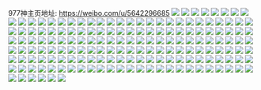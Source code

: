 977神主页地址: https://weibo.com/u/5642296685 
![](https://wx4.sinaimg.cn/mw2000/0069Qv7fly1h9drmobi0rj30u0140wl2.jpg) 
![](https://wx4.sinaimg.cn/mw2000/0069Qv7fly1h9drmoumvuj30u01hck2q.jpg) 
![](https://wx4.sinaimg.cn/mw2000/0069Qv7fly1h9drmm4bqcj31hc0u011t.jpg) 
![](https://wx4.sinaimg.cn/mw2000/0069Qv7fly1h9drmmp617j31hc0u0k0x.jpg) 
![](https://wx4.sinaimg.cn/mw2000/0069Qv7fly1h8yu6q7fasj32c0340kjm.jpg) 
![](https://wx4.sinaimg.cn/mw2000/0069Qv7fly1h8vu43a2v6j30u01hcai6.jpg) 
![](https://wx4.sinaimg.cn/mw2000/0069Qv7fly1h8vu3wk6hdj32c0340e81.jpg) 
![](https://wx4.sinaimg.cn/mw2000/0069Qv7fly1h8vu42v7x0j30u01hck3e.jpg) 
![](https://wx4.sinaimg.cn/mw2000/0069Qv7fly1h8rrnwaaevj32c03407wi.jpg) 
![](https://wx4.sinaimg.cn/mw2000/0069Qv7fly1h8ouy7macxj33402c07wj.jpg) 
![](https://wx4.sinaimg.cn/mw2000/0069Qv7fly1h8ouxryw79j31gt1yewrg.jpg) 
![](https://wx4.sinaimg.cn/mw2000/0069Qv7fly1h8ouxwudnmj30u01hc1dr.jpg) 
![](https://wx4.sinaimg.cn/mw2000/0069Qv7fly1h8ouxwd1t8j30u01hcapu.jpg) 
![](https://wx4.sinaimg.cn/mw2000/0069Qv7fly1h8e8jxi325j30ku0rsn1h.jpg) 
![](https://wx4.sinaimg.cn/mw2000/0069Qv7fly1h8e8jxrdqqj30u0140tev.jpg) 
![](https://wx4.sinaimg.cn/mw2000/0069Qv7fly1h8e8jy211pj30u0140qg7.jpg) 
![](https://wx4.sinaimg.cn/mw2000/0069Qv7fly1h8e8katz4hj31sy0u0jz8.jpg) 
![](https://wx4.sinaimg.cn/mw2000/0069Qv7fly1h8a9pmb3q4j30u0140jz9.jpg) 
![](https://wx4.sinaimg.cn/mw2000/0069Qv7fly1h860gq2olgj31sc2ds1ky.jpg) 
![](https://wx4.sinaimg.cn/mw2000/0069Qv7fly1h860h07wcrj32c0340kjm.jpg) 
![](https://wx4.sinaimg.cn/mw2000/0069Qv7fly1h7vuw5jqb7j30u01hc41s.jpg) 
![](https://wx4.sinaimg.cn/mw2000/0069Qv7fly1h7vuw8hpwej30o516wjvy.jpg) 
![](https://wx4.sinaimg.cn/mw2000/0069Qv7fly1h7ogoflq5mj31sc2dsx6p.jpg) 
![](https://wx4.sinaimg.cn/mw2000/0069Qv7fly1h7ogo9cavuj30u01hcwsr.jpg) 
![](https://wx4.sinaimg.cn/mw2000/0069Qv7fly1h7ogok6kwaj31yc0wib29.jpg) 
![](https://wx4.sinaimg.cn/mw2000/0069Qv7fly1h7dawf3diij30u01hc0w7.jpg) 
![](https://wx4.sinaimg.cn/mw2000/0069Qv7fly1h77mnsh0b5j33402c0tof.jpg) 
![](https://wx4.sinaimg.cn/mw2000/0069Qv7fly1h77mnrlmkuj31yc0wi1ky.jpg) 
![](https://wx4.sinaimg.cn/mw2000/0069Qv7fly1h77mnvz0e2j31sc2ds16g.jpg) 
![](https://wx4.sinaimg.cn/mw2000/0069Qv7fly1h77mo1af6pj31sc2dsk6l.jpg) 
![](https://wx4.sinaimg.cn/mw2000/0069Qv7fly1h71m3zoqz5j30u01hcwhr.jpg) 
![](https://wx4.sinaimg.cn/mw2000/0069Qv7fly1h71m41omwuj30tu144gnw.jpg) 
![](https://wx4.sinaimg.cn/mw2000/0069Qv7fly1h6pps8koyjj30u0140dpc.jpg) 
![](https://wx4.sinaimg.cn/mw2000/0069Qv7fly1h6pps9dvkmj30u0140gvd.jpg) 
![](https://wx4.sinaimg.cn/mw2000/0069Qv7fly1h6pps7s9ozj31ga0te45r.jpg) 
![](https://wx4.sinaimg.cn/mw2000/0069Qv7fly1h6pps9za9cj30u01hctaa.jpg) 
![](https://wx4.sinaimg.cn/mw2000/0069Qv7fly1h6ppsbs9xqj30u01hc0ya.jpg) 
![](https://wx4.sinaimg.cn/mw2000/0069Qv7fly1h6ppsdsojjj31400u0q4q.jpg) 
![](https://wx4.sinaimg.cn/mw2000/0069Qv7fly1h6354d4nvgj31m12fqqu0.jpg) 
![](https://wx4.sinaimg.cn/mw2000/0069Qv7fly1h6353ocvomj31401ktdjg.jpg) 
![](https://wx4.sinaimg.cn/mw2000/0069Qv7fly1h6353vbo72j30u01407cp.jpg) 
![](https://wx4.sinaimg.cn/mw2000/0069Qv7fly1h6353rqmdkj31oq28ye82.jpg) 
![](https://wx4.sinaimg.cn/mw2000/0069Qv7fly1h6353orwx4j30u01hcq5q.jpg) 
![](https://wx4.sinaimg.cn/mw2000/0069Qv7fly1h61bwbenyqj30k00qojuz.jpg) 
![](https://wx4.sinaimg.cn/mw2000/0069Qv7fly1h61bw8cqxfj30r51c8wfk.jpg) 
![](https://wx4.sinaimg.cn/mw2000/0069Qv7fly1h61bw83utjj30k00inaam.jpg) 
![](https://wx4.sinaimg.cn/mw2000/0069Qv7fly1h5ecj96foqj30u01727dv.jpg) 
![](https://wx4.sinaimg.cn/mw2000/0069Qv7fly1h4u19lmmkgj32tc240tz7.jpg) 
![](https://wx4.sinaimg.cn/mw2000/0069Qv7fly1h4u19mivcuj33402c0x6p.jpg) 
![](https://wx4.sinaimg.cn/mw2000/0069Qv7fly1h4u19ip7ayj32c03407wi.jpg) 
![](https://wx4.sinaimg.cn/mw2000/0069Qv7fly1h3phtx14q7j32c0340kjl.jpg) 
![](https://wx4.sinaimg.cn/mw2000/0069Qv7fly1h3phtsumi5j30ts1hck0a.jpg) 
![](https://wx4.sinaimg.cn/mw2000/0069Qv7fly1h3e1owdrmej30uo14j159.jpg) 
![](https://wx4.sinaimg.cn/mw2000/0069Qv7fly1h3e1qsaw81j30zk0k07ak.jpg) 
![](https://wx4.sinaimg.cn/mw2000/0069Qv7fly1h3ahvapb8ij30pb18zdo3.jpg) 
![](https://wx4.sinaimg.cn/mw2000/0069Qv7fly1h3ahve9szaj32c03407wi.jpg) 
![](https://wx4.sinaimg.cn/mw2000/0069Qv7fly1h3ahv4i9rpj32bz2bz1kz.jpg) 
![](https://wx4.sinaimg.cn/mw2000/0069Qv7fly1h3ahv9xw9bj32bz2bzhdt.jpg) 
![](https://wx4.sinaimg.cn/mw2000/0069Qv7fly1h300mbbi7yj31sc2ds1kz.jpg) 
![](https://wx4.sinaimg.cn/mw2000/0069Qv7fly1h300lr5w5hj31q024rqv5.jpg) 
![](https://wx4.sinaimg.cn/mw2000/0069Qv7fly1h1j4ykwcgzj30u0140ah3.jpg) 
![](https://wx4.sinaimg.cn/mw2000/0069Qv7fly1h1j4ylmhqij30u0140tg3.jpg) 
![](https://wx4.sinaimg.cn/mw2000/0069Qv7fly1h0y4r2oj1hj30u011i78d.jpg) 
![](https://wx4.sinaimg.cn/mw2000/0069Qv7fly1h0y4rlcd5ej31ds0n0tda.jpg) 
![](https://wx4.sinaimg.cn/mw2000/0069Qv7fly1h0y4r1ri7yj30u01410ym.jpg) 
![](https://wx4.sinaimg.cn/mw2000/0069Qv7fly1h0gnd92b8tj30u0141ti8.jpg) 
![](https://wx4.sinaimg.cn/mw2000/0069Qv7fly1h0gndan06wj30u00v6jzm.jpg) 
![](https://wx4.sinaimg.cn/mw2000/0069Qv7fly1h098r8dv3sj30u0140n2x.jpg) 
![](https://wx4.sinaimg.cn/mw2000/0069Qv7fly1gzzb9dgupcj30u01420w7.jpg) 
![](https://wx4.sinaimg.cn/mw2000/0069Qv7fly1gzzb8wq5t0j30u01hcaky.jpg) 
![](https://wx4.sinaimg.cn/mw2000/0069Qv7fly1gzzb9e3nlmj30nj15tdju.jpg) 
![](https://wx4.sinaimg.cn/mw2000/0069Qv7fly1gzal5ag0glj31401hc1cf.jpg) 
![](https://wx4.sinaimg.cn/mw2000/0069Qv7fly1gzal581qnyj31401hc7it.jpg) 
![](https://wx4.sinaimg.cn/mw2000/0069Qv7fly1gzal56sn29j30q80wjtkh.jpg) 
![](https://wx4.sinaimg.cn/mw2000/0069Qv7fly1gu8lcg00mcj61sc2dsb2a02.jpg) 
![](https://wx4.sinaimg.cn/mw2000/0069Qv7fly1gu8lczz8byj62c0340x6p02.jpg) 
![](https://wx4.sinaimg.cn/mw2000/0069Qv7fly1gu8ldn4ta3j62c0340kjn02.jpg) 
![](https://wx4.sinaimg.cn/mw2000/0069Qv7fly1grv1tmgvrjj30u01407dm.jpg) 
![](https://wx4.sinaimg.cn/mw2000/0069Qv7fly1grv1to63ayj30u011atiw.jpg) 
![](https://wx4.sinaimg.cn/mw2000/0069Qv7fly1grv1tlxszej30xq0u0don.jpg) 
![](https://wx4.sinaimg.cn/mw2000/0069Qv7fly1gpzx9hr7yuj30u0140wmb.jpg) 
![](https://wx4.sinaimg.cn/mw2000/0069Qv7fly1gpzx9ie3gpj30u01407bu.jpg) 
![](https://wx4.sinaimg.cn/mw2000/0069Qv7fly1gpzx9jfvs0j31400u0wxo.jpg) 
![](https://wx4.sinaimg.cn/mw2000/0069Qv7fly1gpzx9k9ymwj31400u0nb2.jpg) 
![](https://wx4.sinaimg.cn/mw2000/0069Qv7fly1gpa5jcybhdj31sc2ds7wm.jpg) 
![](https://wx4.sinaimg.cn/mw2000/0069Qv7fly1gpa5jfybujj32c03404qs.jpg) 
![](https://wx4.sinaimg.cn/mw2000/0069Qv7fly1gpa5j81worj31sc2ds7wi.jpg) 
![](https://wx4.sinaimg.cn/mw2000/0069Qv7fly1go5thkgrjij31sc2dse81.jpg) 
![](https://wx4.sinaimg.cn/mw2000/0069Qv7fly1go5tgzfom1j32661mle81.jpg) 
![](https://wx4.sinaimg.cn/mw2000/0069Qv7fly1go5th3g5xuj32c0340x6q.jpg) 
![](https://wx4.sinaimg.cn/mw2000/0069Qv7fly1go5th5qy34j32cj1reu0x.jpg) 
![](https://wx4.sinaimg.cn/mw2000/0069Qv7fly1go5th9g0wej32c0340x6p.jpg) 
![](https://wx4.sinaimg.cn/mw2000/0069Qv7fly1go5thcvm6nj30tm1gn178.jpg) 
![](https://wx4.sinaimg.cn/mw2000/0069Qv7fly1gncun419nxj31400u014b.jpg) 
![](https://wx4.sinaimg.cn/mw2000/0069Qv7fly1gncun3g1ylj30u014016z.jpg) 
![](https://wx4.sinaimg.cn/mw2000/0069Qv7fly1gncun4nmggj31400u0ti2.jpg) 
![](https://wx4.sinaimg.cn/mw2000/0069Qv7fly1gncun2toj4j31400u0dp5.jpg) 
![](https://wx4.sinaimg.cn/mw2000/0069Qv7fly1gncun4zdtjj30u0140491.jpg) 
![](https://wx4.sinaimg.cn/mw2000/0069Qv7fly1gncun5e5tvj31400u0dr0.jpg) 
![](https://wx4.sinaimg.cn/mw2000/0069Qv7fly1gmz3mavh8hj32d01rrqv5.jpg) 
![](https://wx4.sinaimg.cn/mw2000/0069Qv7fly1gmz3mcoaf9j32c0340x6p.jpg) 
![](https://wx4.sinaimg.cn/mw2000/0069Qv7fly1gmz3mfnm0zj32c03407wi.jpg) 
![](https://wx4.sinaimg.cn/mw2000/0069Qv7fly1gmz3ms8bb1j32c0340qv6.jpg) 
![](https://wx4.sinaimg.cn/mw2000/0069Qv7fly1gmz3n62h6nj32c0340qv5.jpg) 
![](https://wx4.sinaimg.cn/mw2000/0069Qv7fly1gmz3ni76lyj33402bzqv6.jpg) 
![](https://wx4.sinaimg.cn/mw2000/0069Qv7fly1gms65c62h8j31pi2a0kjl.jpg) 
![](https://wx4.sinaimg.cn/mw2000/0069Qv7fly1gms65e9wyqj31nv1nv7lc.jpg) 
![](https://wx4.sinaimg.cn/mw2000/0069Qv7fly1gms65gq6vrj31py1pz1jj.jpg) 
![](https://wx4.sinaimg.cn/mw2000/0069Qv7fly1gms679ft8xj321m2q6b2b.jpg) 
![](https://wx4.sinaimg.cn/mw2000/0069Qv7fly1gms67g48szj329b30e7wk.jpg) 
![](https://wx4.sinaimg.cn/mw2000/0069Qv7fly1gms655ntauj31oy2991ky.jpg) 
![](https://wx4.sinaimg.cn/mw2000/0069Qv7fly1gms67gwo9rj30xv0r4aiz.jpg) 
![](https://wx4.sinaimg.cn/mw2000/0069Qv7fly1gms67ioc7kj33402c0qv5.jpg) 
![](https://wx4.sinaimg.cn/mw2000/0069Qv7fly1gms67lttiuj32c0340x6p.jpg) 
![](https://wx4.sinaimg.cn/mw2000/0069Qv7fly1gmk32rbuwjj31sc2dsqv5.jpg) 
![](https://wx4.sinaimg.cn/mw2000/0069Qv7fly1gmk32rsw18j30nm15zgs8.jpg) 
![](https://wx4.sinaimg.cn/mw2000/0069Qv7fly1gmk32q3tsfj32a01pie81.jpg) 
![](https://wx4.sinaimg.cn/mw2000/0069Qv7fly1gmird4ftuoj31mi260e81.jpg) 
![](https://wx4.sinaimg.cn/mw2000/0069Qv7fly1gmird584pbj31sb1sc4qp.jpg) 
![](https://wx4.sinaimg.cn/mw2000/0069Qv7fly1gmird2o141j32c0340hdu.jpg) 
![](https://wx4.sinaimg.cn/mw2000/0069Qv7fly1gm8dqvpdkoj31v32hgnpd.jpg) 
![](https://wx4.sinaimg.cn/mw2000/0069Qv7fly1gm8dqx6ky4j33402c0npd.jpg) 
![](https://wx4.sinaimg.cn/mw2000/0069Qv7fly1gm8dr0hm7mj31u22g3e81.jpg) 
![](https://wx4.sinaimg.cn/mw2000/0069Qv7fly1gm8dr283atj32c03407wi.jpg) 
![](https://wx4.sinaimg.cn/mw2000/0069Qv7fly1gm8dr3djx6j30qk0qk7ac.jpg) 
![](https://wx4.sinaimg.cn/mw2000/0069Qv7fly1gm8dr4w4inj32c0340hdu.jpg) 
![](https://wx4.sinaimg.cn/mw2000/0069Qv7fgy1gm55g84krxj32c0340b2a.jpg) 
![](https://wx4.sinaimg.cn/mw2000/0069Qv7fgy1gm55gcv47oj31k622yqv5.jpg) 
![](https://wx4.sinaimg.cn/mw2000/0069Qv7fgy1gm55g1wyf4j31sc2dsnpd.jpg) 
![](https://wx4.sinaimg.cn/mw2000/0069Qv7fgy1gm55fzf0exj32c0340b29.jpg) 
![](https://wx4.sinaimg.cn/mw2000/0069Qv7fgy1gm55gb6jrkj32c03401kz.jpg) 
![](https://wx4.sinaimg.cn/mw2000/0069Qv7fgy1gm55ihmpqrj324o2u8kjm.jpg) 
![](https://wx4.sinaimg.cn/mw2000/0069Qv7fly1glc77chjqtj30u013zh0v.jpg) 
![](https://wx4.sinaimg.cn/mw2000/0069Qv7fly1glc77dej17j30u0140gsd.jpg) 
![](https://wx4.sinaimg.cn/mw2000/0069Qv7fly1glc77eue2pj30zm0u0wo0.jpg) 
![](https://wx4.sinaimg.cn/mw2000/0069Qv7fgy1gl5xiwowkwj33402c07wh.jpg) 
![](https://wx4.sinaimg.cn/mw2000/0069Qv7fgy1gl5xiyye7gj32c0340qul.jpg) 
![](https://wx4.sinaimg.cn/mw2000/0069Qv7fgy1gl5xivljjpj30tr1gw7ed.jpg) 
![](https://wx4.sinaimg.cn/mw2000/0069Qv7fgy1gl2zhob32uj316n1kw4f0.jpg) 
![](https://wx4.sinaimg.cn/mw2000/0069Qv7fgy1gl2zhp02yyj314w1fvkcv.jpg) 
![](https://wx4.sinaimg.cn/mw2000/0069Qv7fgy1gl2zhq7zt6j31il20s4qp.jpg) 
![](https://wx4.sinaimg.cn/mw2000/0069Qv7fly1gkoo68v69rj30u01407cc.jpg) 
![](https://wx4.sinaimg.cn/mw2000/0069Qv7fly1gkoo6aevybj30e80e8mxw.jpg) 
![](https://wx4.sinaimg.cn/mw2000/0069Qv7fgy1gkhvd1cbs5j316o1kw4m8.jpg) 
![](https://wx4.sinaimg.cn/mw2000/0069Qv7fgy1gkhvd7mt31j322g2r9x6r.jpg) 
![](https://wx4.sinaimg.cn/mw2000/0069Qv7fgy1gkhvddt1i9j32c03401l0.jpg) 
![](https://wx4.sinaimg.cn/mw2000/0069Qv7fly1gkai8cxarrj30u0140wmb.jpg) 
![](https://wx4.sinaimg.cn/mw2000/0069Qv7fly1gkai8dzn9fj30u00xkqc9.jpg) 
![](https://wx4.sinaimg.cn/mw2000/0069Qv7fly1gkai8c36pwj30u014043k.jpg) 
![](https://wx4.sinaimg.cn/mw2000/0069Qv7fgy1gk2nxlgqcfj316o1kw4of.jpg) 
![](https://wx4.sinaimg.cn/mw2000/0069Qv7fgy1gk2nxm72hqj316o1e9nch.jpg) 
![](https://wx4.sinaimg.cn/mw2000/0069Qv7fgy1gk2nxk3n7oj31ec1vz7wh.jpg) 
![](https://wx4.sinaimg.cn/mw2000/0069Qv7fgy1gjw6x7perbj314a1te4qp.jpg) 
![](https://wx4.sinaimg.cn/mw2000/0069Qv7fgy1gjuz6iuagbj30n00xa4gv.jpg) 
![](https://wx4.sinaimg.cn/mw2000/0069Qv7fgy1gjuz6kv6e8j32c03407wi.jpg) 
![](https://wx4.sinaimg.cn/mw2000/0069Qv7fgy1gjuz6mze7ij32ds1scb2a.jpg) 
![](https://wx4.sinaimg.cn/mw2000/0069Qv7fly1gj9a4ye2w9j30u0140gy9.jpg) 
![](https://wx4.sinaimg.cn/mw2000/0069Qv7fly1gj9a5ttky8j30k00zk0us.jpg) 
![](https://wx4.sinaimg.cn/mw2000/0069Qv7fly1gj7cj7y3y8j30u0140dli.jpg) 
![](https://wx4.sinaimg.cn/mw2000/0069Qv7fly1gj30xr5yn7j30u00uaqa2.jpg) 
![](https://wx4.sinaimg.cn/mw2000/0069Qv7fgy1giymzq5xcpj31is1r9x4x.jpg) 
![](https://wx4.sinaimg.cn/mw2000/0069Qv7fgy1giymzp7mhqj32362q5npe.jpg) 
![](https://wx4.sinaimg.cn/mw2000/0069Qv7fgy1giymzvu1dhj31z81hfb29.jpg) 
![](https://wx4.sinaimg.cn/mw2000/0069Qv7fgy1giymzs96jij31n02ey1ky.jpg) 
